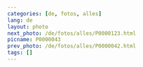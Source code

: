 ```yaml
---
categories: [de, fotos, alles]
lang: de
layout: photo
next_photo: /de/fotos/alles/P0000123.html
picname: P0000043
prev_photo: /de/fotos/alles/P0000042.html
tags: []
---
```

